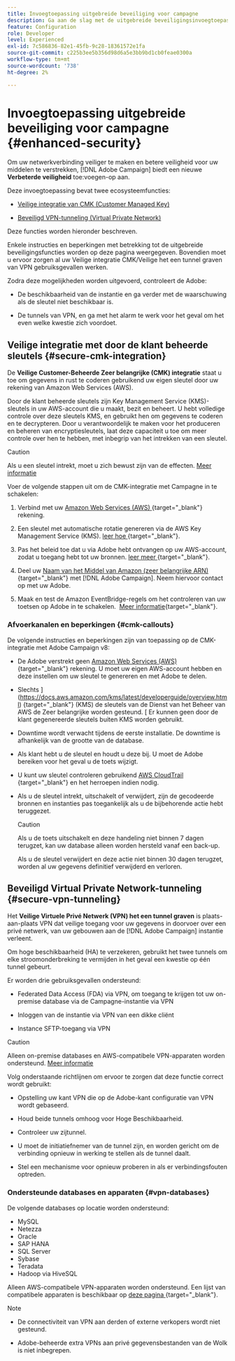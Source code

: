 ```yaml
---
title: Invoegtoepassing uitgebreide beveiliging voor campagne
description: Ga aan de slag met de uitgebreide beveiligingsinvoegtoepassing Campagne
feature: Configuration
role: Developer
level: Experienced
exl-id: 7c586836-82e1-45fb-9c28-18361572e1fa
source-git-commit: c225b3ee5b356d98d6a5e3bb9bd1cb0feae0300a
workflow-type: tm+mt
source-wordcount: '738'
ht-degree: 2%

---
```



# Invoegtoepassing uitgebreide beveiliging voor campagne {#enhanced-security}

Om uw netwerkverbinding veiliger te maken en betere veiligheid voor uw middelen te verstrekken, [!DNL Adobe Campaign] biedt een nieuwe **Verbeterde veiligheid** toe:voegen-op aan.

Deze invoegtoepassing bevat twee ecosysteemfuncties:

* [Veilige integratie van CMK (Customer Managed Key)](#secure-cmk-integration)

* [Beveiligd VPN-tunneling (Virtual Private Network)](#secure-vpn-tunneling)

Deze functies worden hieronder beschreven.

Enkele instructies en beperkingen met betrekking tot de uitgebreide beveiligingsfuncties worden op deze pagina weergegeven. Bovendien moet u ervoor zorgen al uw Veilige integratie CMK/Veilige het een tunnel graven van VPN gebruiksgevallen werken.

Zodra deze mogelijkheden worden uitgevoerd, controleert de Adobe:

* De beschikbaarheid van de instantie en ga verder met de waarschuwing als de sleutel niet beschikbaar is.

* De tunnels van VPN, en ga met het alarm te werk voor het geval om het even welke kwestie zich voordoet.

## Veilige integratie met door de klant beheerde sleutels {#secure-cmk-integration}

De **Veilige Customer-Beheerde Zeer belangrijke (CMK) integratie** staat u toe om gegevens in rust te coderen gebruikend uw eigen sleutel door uw rekening van Amazon Web Services (AWS).

Door de klant beheerde sleutels zijn Key Management Service (KMS)-sleutels in uw AWS-account die u maakt, bezit en beheert. U hebt volledige controle over deze sleutels KMS, en gebruikt hen om gegevens te coderen en te decrypteren. Door u verantwoordelijk te maken voor het produceren en beheren van encryptiesleutels, laat deze capaciteit u toe om meer controle over hen te hebben, met inbegrip van het intrekken van een sleutel.

>[!CAUTION]
>
>Als u een sleutel intrekt, moet u zich bewust zijn van de effecten. [Meer informatie](#cmk-callouts)

Voer de volgende stappen uit om de CMK-integratie met Campagne in te schakelen:

1. Verbind met uw [ Amazon Web Services (AWS) ](https://aws.amazon.com/) {target="_blank"} rekening.

1. Een sleutel met automatische rotatie genereren via de AWS Key Management Service (KMS). [ leer hoe ](https://docs.aws.amazon.com/kms/latest/developerguide/create-keys.html) {target="_blank"}.

1. Pas het beleid toe dat u via Adobe hebt ontvangen op uw AWS-account, zodat u toegang hebt tot uw bronnen. [ leer meer ](https://docs.aws.amazon.com/kms/latest/developerguide/key-policy-services.html) {target="_blank"}. <!--link TBC-->

1. Deel uw [ Naam van het Middel van Amazon (zeer belangrijke ARN) ](https://docs.aws.amazon.com/kms/latest/developerguide/find-cmk-id-arn.html) {target="_blank"} met [!DNL Adobe Campaign]. Neem hiervoor contact op met uw Adobe. <!--or Adobe transition manager?-->

1. Maak en test de Amazon EventBridge-regels om het controleren van uw toetsen op Adobe in te schakelen. &#x200B; [Meer informatie](https://docs.aws.amazon.com/eventbridge/latest/userguide/eb-rules.html){target="_blank"}.


### Afvoerkanalen en beperkingen {#cmk-callouts}

De volgende instructies en beperkingen zijn van toepassing op de CMK-integratie met Adobe Campaign v8:

* De Adobe verstrekt geen [ Amazon Web Services (AWS) ](https://aws.amazon.com/) {target="_blank"} rekening. U moet uw eigen AWS-account hebben en deze instellen om uw sleutel te genereren en met Adobe te delen.

* Slechts ](https://docs.aws.amazon.com/kms/latest/developerguide/overview.html) {target="_blank"} (KMS) de sleutels van de Dienst van het Beheer van AWS de Zeer belangrijke worden gesteund. [ Er kunnen geen door de klant gegenereerde sleutels buiten KMS worden gebruikt. &#x200B;

* Downtime wordt verwacht tijdens de eerste installatie. &#x200B;De downtime is afhankelijk van de grootte van de database.

* Als klant hebt u de sleutel en houdt u deze bij. U moet de Adobe bereiken voor het geval u de toets wijzigt. &#x200B;

* U kunt uw sleutel controleren gebruikend [ AWS CloudTrail ](https://docs.aws.amazon.com/awscloudtrail/latest/userguide/cloudtrail-user-guide.html) {target="_blank"} en het herroepen indien nodig. &#x200B;

* Als u de sleutel intrekt, uitschakelt of verwijdert, zijn de gecodeerde bronnen en instanties pas toegankelijk als u de bijbehorende actie hebt teruggezet.

  >[!CAUTION]
  >
  >Als u de toets uitschakelt en deze handeling niet binnen 7 dagen terugzet, kan uw database alleen worden hersteld vanaf een back-up.
  >
  >Als u de sleutel verwijdert en deze actie niet binnen 30 dagen terugzet, worden al uw gegevens definitief verwijderd en verloren. &#x200B;

## Beveiligd Virtual Private Network-tunneling {#secure-vpn-tunneling}

Het **Veilige Virtuele Privé Netwerk (VPN) het een tunnel graven** is plaats-aan-plaats VPN dat veilige toegang voor uw gegevens in doorvoer over een privé netwerk, van uw gebouwen aan de [!DNL Adobe Campaign] instantie verleent.

<!--As it connects two networks together, it is a site-to-site VPN.-->

Om hoge beschikbaarheid (HA) te verzekeren, gebruikt het twee tunnels om elke stroomonderbreking te vermijden in het geval een kwestie op één tunnel gebeurt.

Er worden drie gebruiksgevallen ondersteund:

* Federated Data Access (FDA) via VPN, om toegang te krijgen tot uw on-premise database via de Campagne-instantie via VPN

* Inloggen van de instantie via VPN van een dikke cliënt

* Instance SFTP-toegang via VPN

>[!CAUTION]
>
>Alleen on-premise databases en AWS-compatibele VPN-apparaten worden ondersteund. [Meer informatie](#vpn-databases)

Volg onderstaande richtlijnen om ervoor te zorgen dat deze functie correct wordt gebruikt:

* Opstelling uw kant VPN die op de Adobe-kant configuratie van VPN wordt gebaseerd.

* Houd beide tunnels omhoog voor Hoge Beschikbaarheid.

* Controleer uw zijtunnel.

* U moet de initiatiefnemer van de tunnel zijn, en worden gericht om de verbinding opnieuw in werking te stellen als de tunnel daalt.

* Stel een mechanisme voor opnieuw proberen in als er verbindingsfouten optreden.

### Ondersteunde databases en apparaten {#vpn-databases}

De volgende databases op locatie worden ondersteund:

* MySQL
* Netezza
* Oracle
* SAP HANA
* SQL Server
* Sybase
* Teradata
* Hadoop via HiveSQL

Alleen AWS-compatibele VPN-apparaten worden ondersteund. Een lijst van compatibele apparaten is beschikbaar op [ deze pagina ](https://docs.aws.amazon.com/vpn/latest/s2svpn/your-cgw.html#example-configuration-files) {target="_blank"}.

>[!NOTE]
>
>* De connectiviteit van VPN aan derden of externe verkopers wordt niet gesteund.
>
>* Adobe-beheerde extra VPNs aan privé gegevensbestanden van de Wolk is niet inbegrepen.
